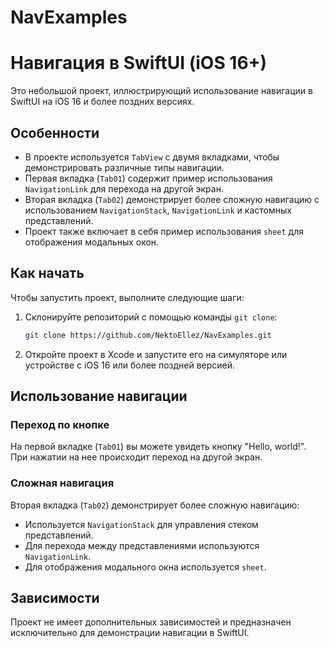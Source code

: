 # NavExamples

# Навигация в SwiftUI (iOS 16+)

Это небольшой проект, иллюстрирующий использование навигации в SwiftUI на iOS 16 и более поздних версиях.

## Особенности

- В проекте используется `TabView` с двумя вкладками, чтобы демонстрировать различные типы навигации.
- Первая вкладка (`Tab01`) содержит пример использования `NavigationLink` для перехода на другой экран.
- Вторая вкладка (`Tab02`) демонстрирует более сложную навигацию с использованием `NavigationStack`, `NavigationLink` и кастомных представлений.
- Проект также включает в себя пример использования `sheet` для отображения модальных окон.

## Как начать

Чтобы запустить проект, выполните следующие шаги:

1. Склонируйте репозиторий с помощью команды `git clone`:
   
   ```bash
   git clone https://github.com/NektoEllez/NavExamples.git


2. Откройте проект в Xcode и запустите его на симуляторе или устройстве с iOS 16 или более поздней версией.

## Использование навигации

### Переход по кнопке

На первой вкладке (`Tab01`) вы можете увидеть кнопку "Hello, world!". При нажатии на нее происходит переход на другой экран.

### Сложная навигация

Вторая вкладка (`Tab02`) демонстрирует более сложную навигацию:

- Используется `NavigationStack` для управления стеком представлений.
- Для перехода между представлениями используются `NavigationLink`.
- Для отображения модального окна используется `sheet`.

## Зависимости

Проект не имеет дополнительных зависимостей и предназначен исключительно для демонстрации навигации в SwiftUI.
